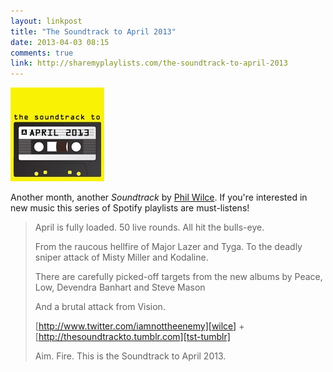 ```yaml
---
layout: linkpost
title: "The Soundtrack to April 2013"
date: 2013-04-03 08:15
comments: true
link: http://sharemyplaylists.com/the-soundtrack-to-april-2013
---
```


![](/public/images/2013/04/03/soundtrack-april-2013.jpg)

Another month, another _Soundtrack_ by [Phil Wilce][wilce]. If you're interested in new music this series of Spotify playlists are must-listens!

> April is fully loaded. 50 live rounds. All hit the bulls-eye.
> 
> From the raucous hellfire of Major Lazer and Tyga. To the deadly sniper attack of Misty Miller and Kodaline. 
>
> There are carefully picked-off targets from the new albums by Peace, Low, Devendra Banhart and Steve Mason
>
> And a brutal attack from Vision. 
> 
> [http://www.twitter.com/iamnottheenemy][wilce] + [http://thesoundtrackto.tumblr.com][tst-tumblr]
>
> Aim. Fire. This is the Soundtrack to April 2013. 

[wilce]: http://www.twitter.com/iamnottheenemy "Phil Wilce on Twitter"
[tst-tumblr]: http://thesoundtrackto.tumblr.com "The Soundtrack to..."
